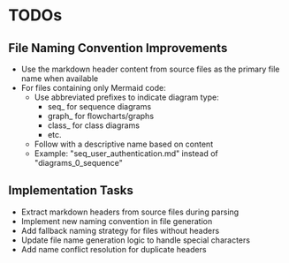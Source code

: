 # TODOs

## File Naming Convention Improvements
- Use the markdown header content from source files as the primary file name when available
- For files containing only Mermaid code:
  - Use abbreviated prefixes to indicate diagram type: 
    - seq_ for sequence diagrams
    - graph_ for flowcharts/graphs
    - class_ for class diagrams
    - etc.
  - Follow with a descriptive name based on content
  - Example: "seq_user_authentication.md" instead of "diagrams_0_sequence"

## Implementation Tasks
- Extract markdown headers from source files during parsing
- Implement new naming convention in file generation
- Add fallback naming strategy for files without headers
- Update file name generation logic to handle special characters
- Add name conflict resolution for duplicate headers